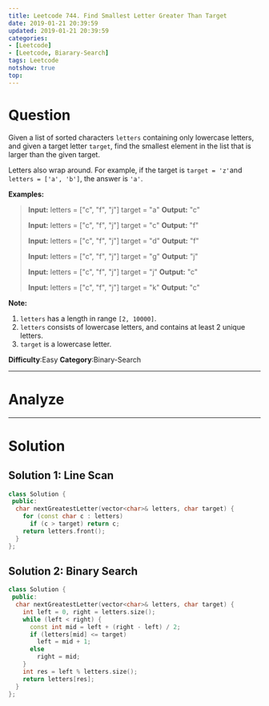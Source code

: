 ```yaml
---
title: Leetcode 744. Find Smallest Letter Greater Than Target
date: 2019-01-21 20:39:59
updated: 2019-01-21 20:39:59
categories: 
- [Leetcode]
- [Leetcode, Biarary-Search]
tags: Leetcode
notshow: true
top:
---
```


# Question

Given a list of sorted characters  `letters`  containing only lowercase letters, and given a target letter  `target`, find the smallest element in the list that is larger than the given target.

Letters also wrap around. For example, if the target is  `target = 'z'`and  `letters = ['a', 'b']`, the answer is  `'a'`.

**Examples:**  

> **Input:**
> letters = ["c", "f", "j"]
> target = "a"
> **Output:** "c"
>
> **Input:**
> letters = ["c", "f", "j"]
> target = "c"
> **Output:** "f"
>
> **Input:**
> letters = ["c", "f", "j"]
> target = "d"
> **Output:** "f"
>
> **Input:**
> letters = ["c", "f", "j"]
> target = "g"
> **Output:** "j"
>
> **Input:**
> letters = ["c", "f", "j"]
> target = "j"
> **Output:** "c"
>
> **Input:**
> letters = ["c", "f", "j"]
> target = "k"
> **Output:** "c"

**Note:**  

1. `letters`  has a length in range  `[2, 10000]`.
2. `letters`  consists of lowercase letters, and contains at least 2 unique letters.
3. `target`  is a lowercase letter.

**Difficulty**:Easy
**Category**:Binary-Search

<!-- more -->

------------

# Analyze

------------

# Solution

## Solution 1: Line Scan

```cpp
class Solution {
 public:
  char nextGreatestLetter(vector<char>& letters, char target) {
    for (const char c : letters)
      if (c > target) return c;
    return letters.front();
  }
};
```

## Solution 2: Binary Search

```cpp
class Solution {
 public:
  char nextGreatestLetter(vector<char>& letters, char target) {
    int left = 0, right = letters.size();
    while (left < right) {
      const int mid = left + (right - left) / 2;
      if (letters[mid] <= target)
        left = mid + 1;
      else
        right = mid;
    }
    int res = left % letters.size();
    return letters[res];
  }
};
```



